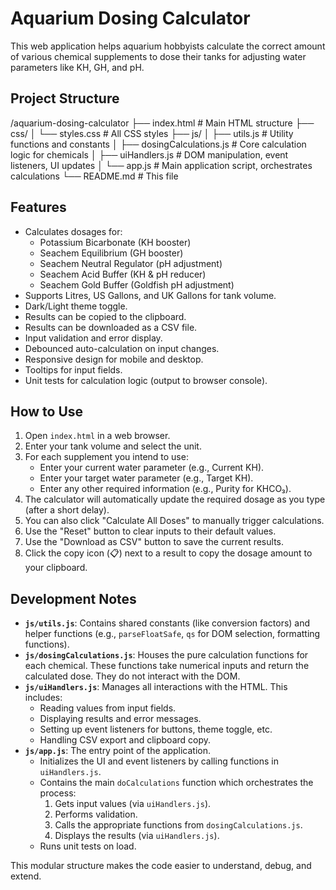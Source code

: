 # Aquarium Dosing Calculator

This web application helps aquarium hobbyists calculate the correct amount of various chemical supplements to dose their tanks for adjusting water parameters like KH, GH, and pH.

## Project Structure



/aquarium-dosing-calculator
├── index.html               # Main HTML structure
├── css/
│   └── styles.css           # All CSS styles
├── js/
│   ├── utils.js             # Utility functions and constants
│   ├── dosingCalculations.js # Core calculation logic for chemicals
│   ├── uiHandlers.js        # DOM manipulation, event listeners, UI updates
│   └── app.js               # Main application script, orchestrates calculations
└── README.md                # This file


## Features

* Calculates dosages for:
    * Potassium Bicarbonate (KH booster)
    * Seachem Equilibrium (GH booster)
    * Seachem Neutral Regulator (pH adjustment)
    * Seachem Acid Buffer (KH & pH reducer)
    * Seachem Gold Buffer (Goldfish pH adjustment)
* Supports Litres, US Gallons, and UK Gallons for tank volume.
* Dark/Light theme toggle.
* Results can be copied to the clipboard.
* Results can be downloaded as a CSV file.
* Input validation and error display.
* Debounced auto-calculation on input changes.
* Responsive design for mobile and desktop.
* Tooltips for input fields.
* Unit tests for calculation logic (output to browser console).

## How to Use

1.  Open `index.html` in a web browser.
2.  Enter your tank volume and select the unit.
3.  For each supplement you intend to use:
    * Enter your current water parameter (e.g., Current KH).
    * Enter your target water parameter (e.g., Target KH).
    * Enter any other required information (e.g., Purity for KHCO₃).
4.  The calculator will automatically update the required dosage as you type (after a short delay).
5.  You can also click "Calculate All Doses" to manually trigger calculations.
6.  Use the "Reset" button to clear inputs to their default values.
7.  Use the "Download as CSV" button to save the current results.
8.  Click the copy icon (📋) next to a result to copy the dosage amount to your clipboard.

## Development Notes

* **`js/utils.js`**: Contains shared constants (like conversion factors) and helper functions (e.g., `parseFloatSafe`, `qs` for DOM selection, formatting functions).
* **`js/dosingCalculations.js`**: Houses the pure calculation functions for each chemical. These functions take numerical inputs and return the calculated dose. They do not interact with the DOM.
* **`js/uiHandlers.js`**: Manages all interactions with the HTML. This includes:
    * Reading values from input fields.
    * Displaying results and error messages.
    * Setting up event listeners for buttons, theme toggle, etc.
    * Handling CSV export and clipboard copy.
* **`js/app.js`**: The entry point of the application.
    * Initializes the UI and event listeners by calling functions in `uiHandlers.js`.
    * Contains the main `doCalculations` function which orchestrates the process:
        1.  Gets input values (via `uiHandlers.js`).
        2.  Performs validation.
        3.  Calls the appropriate functions from `dosingCalculations.js`.
        4.  Displays the results (via `uiHandlers.js`).
    * Runs unit tests on load.

This modular structure makes the code easier to understand, debug, and extend.
